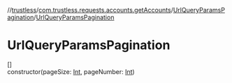 //[trustless](../../../index.md)/[com.trustless.requests.accounts.getAccounts](../index.md)/[UrlQueryParamsPagination](index.md)/[UrlQueryParamsPagination](-url-query-params-pagination.md)

# UrlQueryParamsPagination

[]\
constructor(pageSize: [Int](https://kotlinlang.org/api/latest/jvm/stdlib/kotlin/-int/index.html), pageNumber: [Int](https://kotlinlang.org/api/latest/jvm/stdlib/kotlin/-int/index.html))

